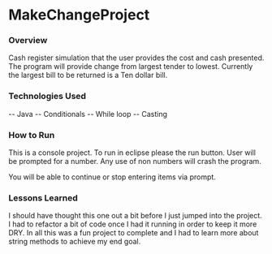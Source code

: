 # MakeChangeProject

### Overview

Cash register simulation that the user provides the cost and cash presented. The program will provide change from largest tender to lowest. Currently the largest bill to be returned is a Ten dollar bill.

### Technologies Used

-- Java
-- Conditionals
-- While loop
-- Casting

### How to Run

This is a console project.  To run in eclipse please the run button.
User will be prompted for a number.
Any use of non numbers will crash the program.

You will be able to continue or stop entering items via prompt.

### Lessons Learned

I should have thought this one out a bit before I just jumped into the project.  I had to refactor a bit of code once I had it running in order to keep it more DRY.  In all this was a fun project to complete and I had to learn more about string methods to achieve my end goal.
